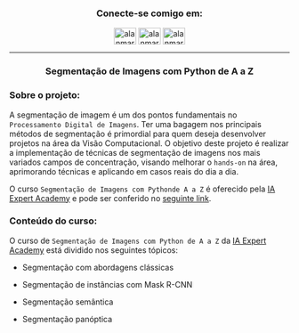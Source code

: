 <h3 align="center">Conecte-se comigo em:</h3>
<p align="center">
<a href="https://linkedin.com/in/alanmarquesrocha" target="blank"><img align="center" src="https://raw.githubusercontent.com/rahuldkjain/github-profile-readme-generator/master/src/images/icons/Social/linked-in-alt.svg" alt="alanmarquesrocha" height="30" width="40" /></a>
<a href="https://stackoverflow.com/users/19201352/m4rkn4l4" target="blank"><img align="center" src="https://raw.githubusercontent.com/rahuldkjain/github-profile-readme-generator/master/src/images/icons/Social/stack-overflow.svg" alt="alanmarquesrocha" height="30" width="40" /></a>
<a href="https://instagram.com/alanmarquesrocha" target="blank"><img align="center" src="https://raw.githubusercontent.com/rahuldkjain/github-profile-readme-generator/master/src/images/icons/Social/instagram.svg" alt="alanmarquesrocha" height="30" width="40" /></a>
</p>

---

<h3 align="center">Segmentação de Imagens com Python de A a Z </h3>


### Sobre o projeto:

A segmentação de imagem é um dos pontos fundamentais no ``Processamento Digital de Imagens``. Ter uma bagagem nos principais métodos de segmentação é primordial para quem deseja desenvolver projetos na área da Visão Computacional. O objetivo deste projeto é realizar a implementação de técnicas de segmentação de imagens nos mais variados campos de concentração, visando melhorar o ``hands-on`` na área, aprimorando técnicas e aplicando em casos reais do dia a dia.

O curso ``Segmentação de Imagens com Pythonde A a Z`` é oferecido pela [IA Expert Academy](https://iaexpert.academy/) e pode ser conferido no [seguinte link](https://iaexpert.academy/courses/segmentacao-imagens-python-a-z/).

### Conteúdo do curso:


O curso de ``Segmentação de Imagens com Python de A a Z`` da [IA Expert Academy](https://iaexpert.academy/) está dividido nos seguintes tópicos:

- Segmentação com abordagens clássicas

- Segmentação de instâncias com Mask R-CNN

- Segmentação semântica

- Segmentação panóptica
